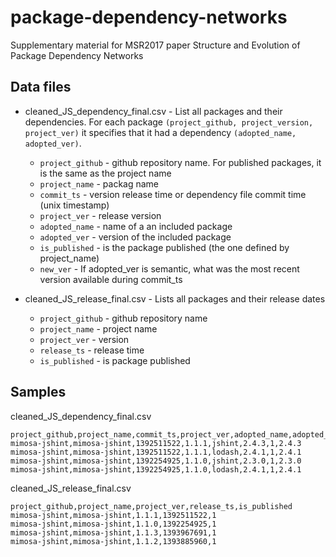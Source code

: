 # package-dependency-networks
Supplementary material for MSR2017 paper Structure and Evolution of Package Dependency Networks

## Data files

 - cleaned_JS_dependency_final.csv - List all packages and their dependencies. For each package `(project_github, project_version, project_ver)` it specifies that it had a dependency `(adopted_name, adopted_ver)`.
   - `project_github` - github repository name. For published packages, it is the same as the project name
   - `project_name` - packag name
   - `commit_ts` - version release time or dependency file commit time (unix timestamp)
   - `project_ver` - release version
   - `adopted_name` - name of a an included package 
   - `adopted_ver` - version of the included package
   - `is_published` - is the package published (the one defined by project_name)
   - `new_ver` - If adopted_ver is semantic, what was the most recent version available during commit_ts
   
 - cleaned_JS_release_final.csv - Lists all packages and their release dates
   - `project_github`  - github repository name
   - `project_name` - project name 
   - `project_ver` - version
   - `release_ts` - release time 
   - `is_published` - is package published


## Samples

cleaned_JS_dependency_final.csv
```
project_github,project_name,commit_ts,project_ver,adopted_name,adopted_ver,is_published,new_ver
mimosa-jshint,mimosa-jshint,1392511522,1.1.1,jshint,2.4.3,1,2.4.3
mimosa-jshint,mimosa-jshint,1392511522,1.1.1,lodash,2.4.1,1,2.4.1
mimosa-jshint,mimosa-jshint,1392254925,1.1.0,jshint,2.3.0,1,2.3.0
mimosa-jshint,mimosa-jshint,1392254925,1.1.0,lodash,2.4.1,1,2.4.1
```


cleaned_JS_release_final.csv
```
project_github,project_name,project_ver,release_ts,is_published
mimosa-jshint,mimosa-jshint,1.1.1,1392511522,1
mimosa-jshint,mimosa-jshint,1.1.0,1392254925,1
mimosa-jshint,mimosa-jshint,1.1.3,1393967691,1
mimosa-jshint,mimosa-jshint,1.1.2,1393885960,1
```


